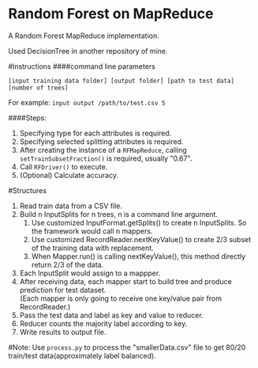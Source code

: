 # Random Forest on MapReduce
A Random Forest MapReduce implementation.

Used DecisionTree in another repository of mine.

#Instructions
####command line parameters

`[input training data folder] [output folder] [path to test data] [number of trees]`

For example:
`input output /path/to/test.csv 5`

####Steps:
1. Specifying type for each attributes is required.
2. Specifying selected splitting attributes is required.
3. After creating the instance of a `RFMapReduce`, calling `setTrainSubsetFraction()` is required, usually "0.67".
4. Call `RFDriver()` to execute.
5. (Optional) Calculate accuracy.

#Structures
1. Read train data from a CSV file.                                                                          
2. Build n InputSplits for n trees, n is a command line argument.                                            
   1. Use customized InputFormat.getSplits() to create n InputSplits. So the framework would call n mappers.
   2. Use customized RecordReader.nextKeyValue() to create 2/3 subset of the training data with replacement.
   3. When Mapper.run() is calling nextKeyValue(), this method directly return 2/3 of the data.                
3. Each InputSplit would assign to a mappper.                                                                
4. After receiving data, each mapper start to build tree and produce prediction for test dataset.            
   (Each mapper is only going to receive one key/value pair from RecordReader.)                              
5. Pass the test data and label as key and value to reducer.                                                 
6. Reducer counts the majority label according to key.                                                       
7. Write results to output file.                                                                             

#Note:
Use `process.py` to process the "smallerData.csv" file to get 80/20 train/test data(approximately label balanced).
